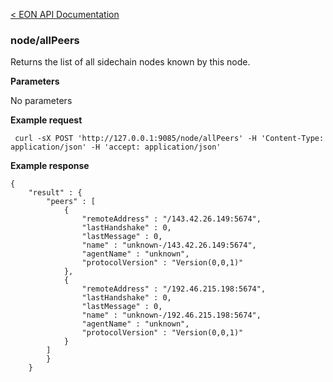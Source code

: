 [&lt; EON API Documentation](/doc/api/index.md) 
### node/allPeers

Returns the list of all sidechain nodes known by this node.

**Parameters**

No parameters

**Example request**

     curl -sX POST 'http://127.0.0.1:9085/node/allPeers' -H 'Content-Type: application/json' -H 'accept: application/json' 

**Example response**

    {
        "result" : {
            "peers" : [ 
                {
                    "remoteAddress" : "/143.42.26.149:5674",
                    "lastHandshake" : 0,
                    "lastMessage" : 0,
                    "name" : "unknown-/143.42.26.149:5674",
                    "agentName" : "unknown",
                    "protocolVersion" : "Version(0,0,1)"
                }, 
                {
                    "remoteAddress" : "/192.46.215.198:5674",
                    "lastHandshake" : 0,
                    "lastMessage" : 0,
                    "name" : "unknown-/192.46.215.198:5674",
                    "agentName" : "unknown",
                    "protocolVersion" : "Version(0,0,1)"
                }
            ]
            }
        }





